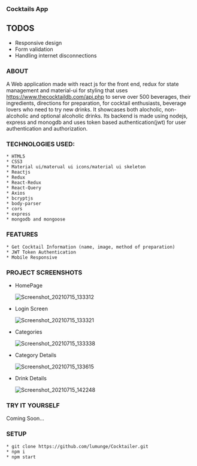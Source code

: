 ### Cocktails App

## TODOS

-   Responsive design
-   Form validation
-   Handling internet disconnections

### ABOUT

A Web application made with react js for the front end, redux for state
management and material-ui for styling that uses
https://www.thecocktaildb.com/api.php to serve over 500 beverages, their
ingredients, directions for preparation, for cocktail enthusiasts, beverage
lovers who need to try new drinks. It showcases both alocholic, non-alcoholic
and optional alcoholic drinks. Its backend is made using nodejs, express and
monogdb and uses token based authentication(jwt) for user authentication and
authorization.

### TECHNOLOGIES USED:

    * HTML5
    * CSS3
    * Material ui/materual ui icons/material ui skeleton
    * Reactjs
    * Redux
    * React-Redux
    * React-Query
    * Axios
    * bcryptjs
    * body-parser
    * cors
    * express
    * mongodb and mongoose

### FEATURES

    * Get Cocktail Information (name, image, method of preparation)
    * JWT Token Authentication
    * Mobile Responsive

### PROJECT SCREENSHOTS

-   HomePage

    ![Screenshot_20210715_133312](https://user-images.githubusercontent.com/58906058/125774302-dc1a78c8-b571-49f1-8e97-83def7870e6b.png)

-   Login Screen

    ![Screenshot_20210715_133321](https://user-images.githubusercontent.com/58906058/125774317-c837445b-f801-4cd8-a8b8-6607413e34d6.png)

-   Categories

    ![Screenshot_20210715_133338](https://user-images.githubusercontent.com/58906058/125774330-8d41a847-70c1-4715-8244-dd93656f97df.png)

-   Category Details

    ![Screenshot_20210715_133615](https://user-images.githubusercontent.com/58906058/125778175-cbf90351-c9fc-4552-b499-e774f84880e3.png)

-   Drink Details

    ![Screenshot_20210715_142248](https://user-images.githubusercontent.com/58906058/125780113-02355c50-c009-45e6-a8f6-cf032b193757.png)

### TRY IT YOURSELF

Coming Soon...

### SETUP

    * git clone https://github.com/lumunge/Cocktailer.git
    * npm i
    * npm start

